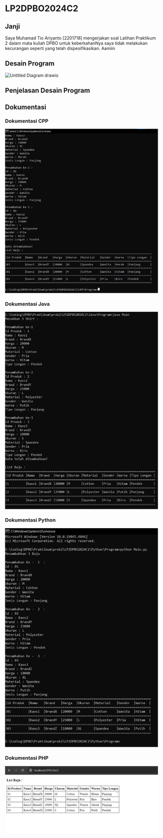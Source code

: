 # LP2DPBO2024C2

## Janji
Saya Muhamad Tio Ariyanto [2201718] mengerjakan soal Latihan Praktikum 2
dalam mata kuliah DPBO untuk keberkahanNya saya tidak melakukan kecurangan
seperti yang telah dispesifikasikan. Aamiin

## Desain Program
![Untitled Diagram drawio](https://github.com/Osaraku/LP2DPBO2024C2/assets/117560099/76d6c99c-9579-4999-b0f4-0cabc7dddb4d)

## Penjelasan Desain Program

## Dokumentasi
### Dokumentasi CPP
![CPP program](CPP/Screenshot/Screenshot.png)

### Dokumentasi Java
![Java program](Java/Screenshot/Screenshot.png)

### Dokumentasi Python
![Python program](Python/Screenshot/Screenshot.png)

### Dokumentasi PHP
![PHP program](PHP/Screenshot/Screenshot.png)
